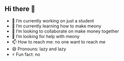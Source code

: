 ## Hi there 👋
- 🔭 I’m currently working on just a student
- 🌱 I’m currently learning  how to make meony
- 👯 I’m looking to collaborate on make money together
- 🤔 I’m looking for help with meony
- 📫 How to reach me: no one want to reach me
- 😄 Pronouns: lazy and lazy
- ⚡ Fun fact: no

